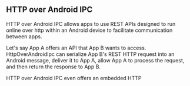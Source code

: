 ## HTTP over Android IPC

HTTP over Android IPC allows apps to use REST APIs designed to run online over http within an 
Android device to facilitate communication between apps.

Let's say App A offers an API that App B wants to access. HttpOverAndroidIpc can serialize App B's 
REST HTTP request into an Android message, deliver it to App A, allow App A to process the request, 
and then return the response to App B.

HTTP over Android IPC even offers an embedded HTTP 

